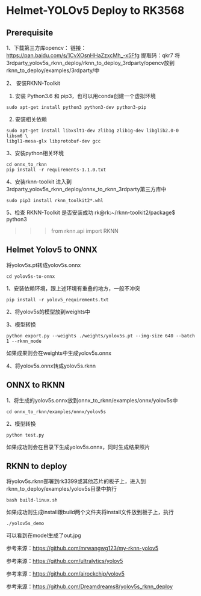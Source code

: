 # Helmet-YOLOv5 Deploy to RK3568

## Prerequisite
1、下载第三方库opencv：
链接：https://pan.baidu.com/s/1CvXOsnHHaZzxcMh_-x5Ffg 提取码：qkr7
将3rdparty_yolov5s_rknn_deploy/rknn_to_deploy_3rdparty/opencv放到rknn_to_deploy/examples/3rdparty/中

2、 安装RKNN-Toolkit 

1. 安装 Python3.6 和 pip3，也可以用conda创建一个虚拟环境

  ```
  sudo apt-get install python3 python3-dev python3-pip
  ```
2. 安装相关依赖

  ```
  sudo apt-get install libxslt1-dev zlib1g zlib1g-dev libglib2.0-0 libsm6 \
  libgl1-mesa-glx libprotobuf-dev gcc
  ```

  3、安装python相关环境

  ```
  cd onnx_to_rknn
  pip install -r requirements-1.1.0.txt
  ```

  4、安装rknn-toolkit
  进入到3rdparty_yolov5s_rknn_deploy/onnx_to_rknn_3rdparty第三方库中

  ```
  sudo pip3 install rknn_toolkit2*.whl
  ```

  5、检查 RKNN-Toolkit 是否安装成功
  rk@rk:~/rknn-toolkit2/package$ python3
>>> from rknn.api import RKNN
>>>

## Helmet Yolov5 to ONNX

将yolov5s.pt转成yolov5s.onnx

```
cd yolov5s-to-onnx
```

1、安装依赖环境，跟上述环境有重叠的地方，一般不冲突

```
pip install -r yolov5_requirements.txt
```

2、将yolov5s的模型放到weights中

3、模型转换

```
python export.py --weights ./weights/yolov5s.pt --img-size 640 --batch 1 --rknn_mode
```

如果成果则会在weights中生成yolov5s.onnx

4、将yolov5s.onnx转成yolov5s.rknn

## ONNX to RKNN

1、将生成的yolov5s.onnx放到onnx_to_rknn/examples/onnx/yolov5s中

```
cd onnx_to_rknn/examples/onnx/yolov5s
```

2、模型转换

```
python test.py
```

如果成功则会在目录下生成yolov5s.onnx，同时生成结果照片

## RKNN to deploy

将yolov5s.rknn部署到rk3399或其他芯片的板子上，进入到rknn_to_deploy/examples/yolov5s目录中执行

```
bash build-linux.sh
```

如果成功则生成install跟build两个文件夹将install文件放到板子上，执行

```
./yolov5s_demo
```

可以看到在model生成了out.jpg

参考来源：https://github.com/mrwangwg123/my-rknn-yolov5

参考来源：https://github.com/ultralytics/yolov5

参考来源：https://github.com/airockchip/yolov5

参考来源：https://github.com/Dreamdreams8/yolov5s_rknn_deploy

